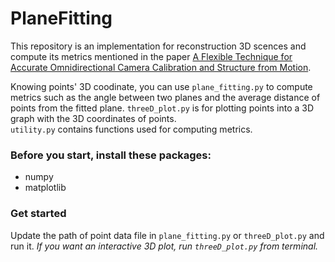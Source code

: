 # PlaneFitting
This repository is an implementation for reconstruction 3D scences and compute its metrics mentioned in the paper [A Flexible Technique for Accurate Omnidirectional Camera Calibration and
Structure from Motion](https://ieeexplore.ieee.org/document/1578733). <br>

Knowing points' 3D coodinate, you can use `plane_fitting.py` to compute metrics such as the angle between two planes
and the average distance of points from the fitted plane. `threeD_plot.py` is for plotting points into a 3D graph with the 3D coordinates of points. <br>
`utility.py` contains functions used for computing metrics.

### Before you start, install these packages:
* numpy
* matplotlib

### Get started
Update the path of point data file in `plane_fitting.py` or `threeD_plot.py` and run it. 
*If you want an interactive 3D plot, run `threeD_plot.py` from terminal.*

